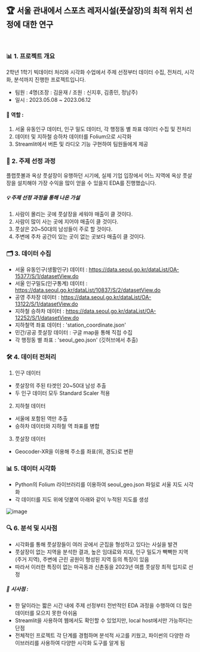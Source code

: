 ## 🏆  서울 관내에서 스포츠 레저시설(풋살장)의 최적 위치 선정에 대한 연구
<br>

### 📊 1. 프로젝트 개요
2학년 1학기 빅데이터 처리와 시각화 수업에서 주제 선정부터 데이터 수집, 전처리, 시각화, 분석까지 진행한 프로젝트입니다.
- 팀원 : 4명(조장 : 김윤재 / 조원 : 신지후, 김종민, 정남주)
- 일시 : 2023.05.08 ~ 2023.06.12
#### 📌 역할 : 
1. 서울 유동인구 데이터, 인구 밀도 데이터, 각 행정동 별 좌표 데이터 수집 및 전처리
2. 데이터 및 지하철 승하차 데이터를 Folium으로 시각화
3. Streamlit에서 버튼 및 라디오 기능 구현하여 팀원들에게 제공

### 🎯 2. 주제 선정 과정
플랩풋볼과 옥상 풋살장이 유행하던 시기에, 실제 기업 입장에서 어느 지역에 옥상 풋살장을 설치해야 가장 수익을 많이 얻을 수 있을지 EDA를 진행했습니다.
##### 💡 주제 선정 과정을 통해 나온 가설
1. 사람이 몰리는 곳에 풋살장을 세워야 매출이 클 것이다.
2. 사람이 많이 사는 곳에 지어야 매출이 클 것이다.
3. 풋살은 20~50대의 남성들이 주로 할 것이다.
4. 주변에 주차 공간이 있는 곳이 없는 곳보다 매출이 클 것이다.

### 🗂️ 3. 데이터 수집
- 서울 유동인구(생활인구) 데이터 : https://data.seoul.go.kr/dataList/OA-15377/S/1/datasetView.do
- 서울 인구밀도(인구통계) 데이터 : https://data.seoul.go.kr/dataList/10837/S/2/datasetView.do
- 공영 주차장 데이터 : https://data.seoul.go.kr/dataList/OA-13122/S/1/datasetView.do
- 지하철 승하차 데이터 : https://data.seoul.go.kr/dataList/OA-12252/S/1/datasetView.do
- 지하철역 좌표 데이터 : 'station_coordinate.json'
- 민간/공공 풋살장 데이터 : 구글 map을 통해 직접 수집
- 각 행정동 별 좌표 : 'seoul_geo.json' (깃허브에서 추출)

### 🛠️ 4. 데이터 전처리
1) 인구 데이터
- 풋살장의 주된 타겟인 20~50대 남성 추출
- 두 인구 데이터 모두 Standard Scaler 적용
2) 지하철 데이터
- 서울에 포함된 역만 추출
- 승하차 데이터와 지하철 역 좌표를 병합
3) 풋살장 데이터
- Geocoder-XR을 이용해 주소를 좌표(위, 경도)로 변환

### 📊 5. 데이터 시각화
- Python의 Folium 라이브러리를 이용하여 seoul_geo.json 파일로 서울 지도 시각화
- 각 데이터를 지도 위에 덧붙여 아래와 같이 누적된 지도를 생성

![image](https://github.com/yunjaeekim/Contest/assets/133327199/6264ba64-47aa-4f63-9ba9-6a37a57a590f)


### 🔍 6. 분석 및 시사점
- 시각화를 통해 풋살장들이 여러 곳에서 군집을 형성하고 있다는 사실을 발견    
- 풋살장이 없는 지역을 분석한 결과, 높은 임대료와 지대, 인구 밀도가 빽빽한 지역(주거 지역), 주변에 근린 공원이 형성된 지역 등의 특징이 있음
- 따라서 이러한 특징이 없는 마곡동과 신촌동을 2023년 여름 풋살장 최적 입지로 선정

##### 📝 시사점 : 
- 한 달이라는 짧은 시간 내에 주제 선정부터 전반적인 EDA 과정을 수행하여 더 많은 데이터를 모으지 못한 아쉬움
- Streamlit을 사용하여 웹에서도 확인할 수 있었지만, local host에서만 가능하다는 단점
- 전체적인 프로젝트 각 단계를 경험하며 분석적 사고를 키웠고, 파이썬의 다양한 라이브러리를 사용하여 다양한 시각화 도구를 알게 됨
